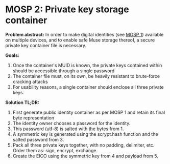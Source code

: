 # MOSP 2: Private key storage container

**Problem abstract:** In order to make digital identities (see [MOSP 1](/muse_overlay_standard_proposals/MOSP1.md)) available on multiple devices, and to enable safe Muse storage thereof, a secure private key container file is necessary.

**Goals:**

1. Once the container's MUID is known, the private keys contained within should be accessible through a single password
2. The container file must, on its own, be heavily resistant to brute-force cracking attacks
3. For usability reasons, a single container should enclose all three private keys.

**Solution TL;DR:**

1. First generate public identity container as per MOSP 1 and retain its final byte representation
2. The identity owner chooses a password for the identity. 
3. This password (utf-8) is salted with the bytes from 1.
4. A symmetric key is generated using the scrypt.hash function and the salted password from 3.
5. Pack all three private keys together, with no padding, delimiter, etc. Order them as: sign, encrypt, exchange.
6. Create the EICO using the symmetric key from 4 and payload from 5.